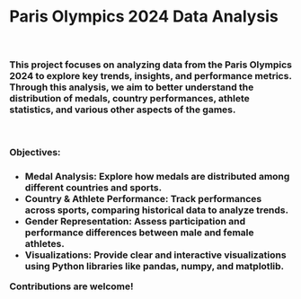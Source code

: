 <h1>Paris Olympics 2024 Data Analysis</h1>
<br>
<h3>This project focuses on analyzing data from the Paris Olympics 2024 to explore key trends, insights, and performance metrics. Through this analysis, we aim to better understand the distribution of medals, country performances, athlete statistics, and various other aspects of the games.</h3>
<br>
<h3>Objectives:<h3>
<ul>
<li>Medal Analysis: Explore how medals are distributed among different countries and sports.</li>
<li>Country & Athlete Performance: Track performances across sports, comparing historical data to analyze trends.</li>
<li>Gender Representation: Assess participation and performance differences between male and female athletes.</li>
<li>Visualizations: Provide clear and interactive visualizations using Python libraries like pandas, numpy, and matplotlib.</li>
</ul>
Contributions are welcome!
